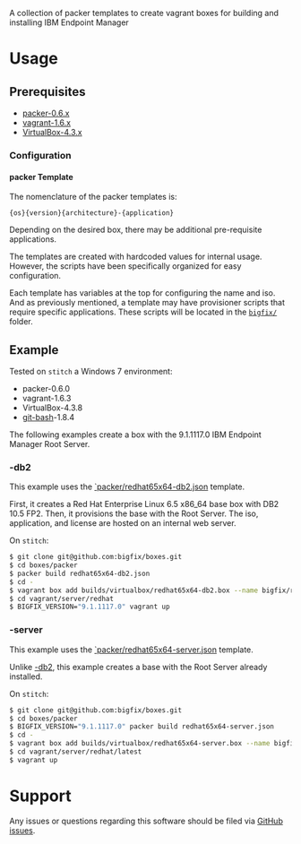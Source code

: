 A collection of packer templates to create vagrant boxes for building and installing IBM Endpoint Manager

# Usage
## Prerequisites
- [packer-0.6.x](http://www.packer.io/downloads.html)
- [vagrant-1.6.x](http://www.vagrantup.com/downloads.html)
- [VirtualBox-4.3.x](https://www.virtualbox.org/wiki/Downloads)

### Configuration
#### packer Template
The nomenclature of the packer templates is:

```
{os}{version}{architecture}-{application}
```

Depending on the desired box, there may be additional pre-requisite applications.

The templates are created with hardcoded values for internal usage. However, the scripts have been specifically organized for easy configuration.

Each template has variables at the top for configuring the name and iso. And as previously mentioned, a template may have provisioner scripts that require specific applications. These scripts will be located in the [`bigfix/`](bigfix/) folder.

## Example
Tested on `stitch` a Windows 7 environment:
- packer-0.6.0
- vagrant-1.6.3
- VirtualBox-4.3.8
- [git-bash](http://git-scm.com/download/win)-1.8.4

The following examples create a box with the 9.1.1117.0 IBM Endpoint Manager Root Server. 

### -db2
This example uses the [`packer/redhat65x64-db2.json](redhat65x64-db2.json) template.

First, it creates a Red Hat Enterprise Linux 6.5 x86_64 base box with DB2 10.5 FP2. Then, it provisions the base with the Root Server. The iso, application, and license are hosted on an internal web server.

On `stitch`:

```bash
$ git clone git@github.com:bigfix/boxes.git
$ cd boxes/packer
$ packer build redhat65x64-db2.json
$ cd -
$ vagrant box add builds/virtualbox/redhat65x64-db2.box --name bigfix/redhat65x64-db2
$ cd vagrant/server/redhat
$ BIGFIX_VERSION="9.1.1117.0" vagrant up
```

### -server
This example uses the [`packer/redhat65x64-server.json](redhat65x64-db2.json) template.

Unlike [-db2](#-db2), this example creates a base with the Root Server already installed.

On `stitch`:

```bash
$ git clone git@github.com:bigfix/boxes.git
$ cd boxes/packer
$ BIGFIX_VERSION="9.1.1117.0" packer build redhat65x64-server.json
$ cd -
$ vagrant box add builds/virtualbox/redhat65x64-server.box --name bigfix/redhat65x64-server91patch3
$ cd vagrant/server/redhat/latest
$ vagrant up
```

# Support
Any issues or questions regarding this software should be filed via [GitHub issues](https://github.com/bigfix/boxes/issues).
